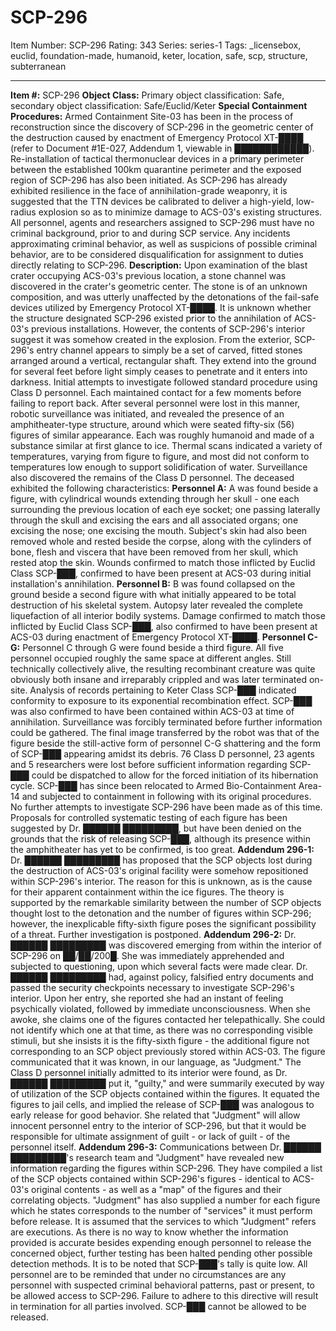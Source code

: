 # SCP-296
Item Number: SCP-296
Rating: 343
Series: series-1
Tags: _licensebox, euclid, foundation-made, humanoid, keter, location, safe, scp, structure, subterranean

---

**Item #:** SCP-296
**Object Class:** Primary object classification: Safe, secondary object classification: Safe/Euclid/Keter
**Special Containment Procedures:** Armed Containment Site-03 has been in the process of reconstruction since the discovery of SCP-296 in the geometric center of the destruction caused by enactment of Emergency Protocol XT-████ (refer to Document #1E-027, Addendum 1, viewable in ████████████). Re-installation of tactical thermonuclear devices in a primary perimeter between the established 100km quarantine perimeter and the exposed region of SCP-296 has also been initiated. As SCP-296 has already exhibited resilience in the face of annihilation-grade weaponry, it is suggested that the TTN devices be calibrated to deliver a high-yield, low-radius explosion so as to minimize damage to ACS-03's existing structures.
All personnel, agents and researchers assigned to SCP-296 must have no criminal background, prior to and during SCP service. Any incidents approximating criminal behavior, as well as suspicions of possible criminal behavior, are to be considered disqualification for assignment to duties directly relating to SCP-296.
**Description:** Upon examination of the blast crater occupying ACS-03's previous location, a stone channel was discovered in the crater's geometric center. The stone is of an unknown composition, and was utterly unaffected by the detonations of the fail-safe devices utilized by Emergency Protocol XT-████. It is unknown whether the structure designated SCP-296 existed prior to the annihilation of ACS-03's previous installations. However, the contents of SCP-296's interior suggest it was somehow created in the explosion.
From the exterior, SCP-296's entry channel appears to simply be a set of carved, fitted stones arranged around a vertical, rectangular shaft. They extend into the ground for several feet before light simply ceases to penetrate and it enters into darkness.
Initial attempts to investigate followed standard procedure using Class D personnel. Each maintained contact for a few moments before failing to report back. After several personnel were lost in this manner, robotic surveillance was initiated, and revealed the presence of an amphitheater-type structure, around which were seated fifty-six (56) figures of similar appearance. Each was roughly humanoid and made of a substance similar at first glance to ice. Thermal scans indicated a variety of temperatures, varying from figure to figure, and most did not conform to temperatures low enough to support solidification of water.
Surveillance also discovered the remains of the Class D personnel. The deceased exhibited the following characteristics:
**Personnel A:** A was found beside a figure, with cylindrical wounds extending through her skull - one each surrounding the previous location of each eye socket; one passing laterally through the skull and excising the ears and all associated organs; one excising the nose; one excising the mouth. Subject's skin had also been removed whole and rested beside the corpse, along with the cylinders of bone, flesh and viscera that have been removed from her skull, which rested atop the skin. Wounds confirmed to match those inflicted by Euclid Class SCP-███, confirmed to have been present at ACS-03 during initial installation's annihilation.
**Personnel B:** B was found collapsed on the ground beside a second figure with what initially appeared to be total destruction of his skeletal system. Autopsy later revealed the complete liquefaction of all interior bodily systems. Damage confirmed to match those inflicted by Euclid Class SCP-███, also confirmed to have been present at ACS-03 during enactment of Emergency Protocol XT-████.
**Personnel C-G:** Personnel C through G were found beside a third figure. All five personnel occupied roughly the same space at different angles. Still technically collectively alive, the resulting recombinant creature was quite obviously both insane and irreparably crippled and was later terminated on-site. Analysis of records pertaining to Keter Class SCP-███ indicated conformity to exposure to its exponential recombination effect. SCP-███ was also confirmed to have been contained within ACS-03 at time of annihilation.
Surveillance was forcibly terminated before further information could be gathered. The final image transferred by the robot was that of the figure beside the still-active form of personnel C-G shattering and the form of SCP-███ appearing amidst its debris. 76 Class D personnel, 23 agents and 5 researchers were lost before sufficient information regarding SCP-███ could be dispatched to allow for the forced initiation of its hibernation cycle. SCP-███ has since been relocated to Armed Bio-Containment Area-14 and subjected to containment in following with its original procedures.
No further attempts to investigate SCP-296 have been made as of this time. Proposals for controlled systematic testing of each figure has been suggested by Dr. ██████ █████████, but have been denied on the grounds that the risk of releasing SCP-███, although its presence within the amphitheater has yet to be confirmed, is too great.
**Addendum 296-1:** Dr. ██████ █████████ has proposed that the SCP objects lost during the destruction of ACS-03's original facility were somehow repositioned within SCP-296's interior. The reason for this is unknown, as is the cause for their apparent containment within the ice figures. The theory is supported by the remarkable similarity between the number of SCP objects thought lost to the detonation and the number of figures within SCP-296; however, the inexplicable fifty-sixth figure poses the significant possibility of a threat. Further investigation is postponed.
**Addendum 296-2:** Dr. ██████ █████████ was discovered emerging from within the interior of SCP-296 on ██/██/200█. She was immediately apprehended and subjected to questioning, upon which several facts were made clear.
Dr. ██████ █████████ had, against policy, falsified entry documents and passed the security checkpoints necessary to investigate SCP-296's interior. Upon her entry, she reported she had an instant of feeling psychically violated, followed by immediate unconsciousness.
When she awoke, she claims one of the figures contacted her telepathically. She could not identify which one at that time, as there was no corresponding visible stimuli, but she insists it is the fifty-sixth figure - the additional figure not corresponding to an SCP object previously stored within ACS-03.
The figure communicated that it was known, in our language, as "Judgment." The Class D personnel initially admitted to its interior were found, as Dr. ██████ █████████ put it, "guilty," and were summarily executed by way of utilization of the SCP objects contained within the figures. It equated the figures to jail cells, and implied the release of SCP-███ was analogous to early release for good behavior. She related that "Judgment" will allow innocent personnel entry to the interior of SCP-296, but that it would be responsible for ultimate assignment of guilt - or lack of guilt - of the personnel itself.
**Addendum 296-3:** Communications between Dr. ██████ █████████'s research team and "Judgment" have revealed new information regarding the figures within SCP-296. They have compiled a list of the SCP objects contained within SCP-296's figures - identical to ACS-03's original contents - as well as a "map" of the figures and their correlating objects. "Judgment" has also supplied a number for each figure which he states corresponds to the number of "services" it must perform before release.
It is assumed that the services to which "Judgment" refers are executions. As there is no way to know whether the information provided is accurate besides expending enough personnel to release the concerned object, further testing has been halted pending other possible detection methods.
It is to be noted that SCP-███'s tally is quite low. All personnel are to be reminded that under no circumstances are any personnel with suspected criminal behavioral patterns, past or present, to be allowed access to SCP-296. Failure to adhere to this directive will result in termination for all parties involved. SCP-███ cannot be allowed to be released.